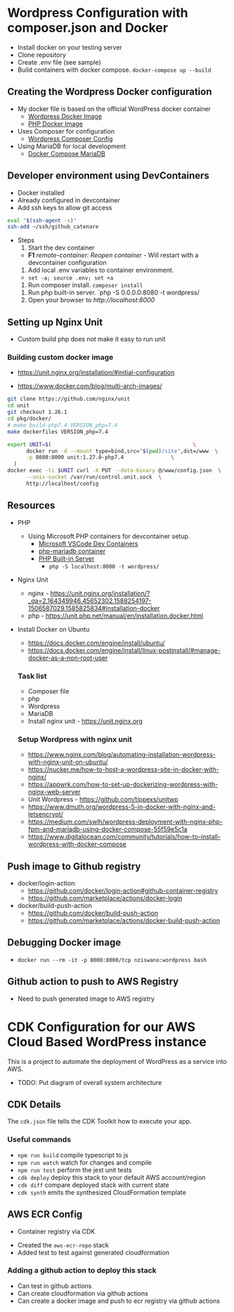# Wordpress Configuration with **composer.json** and **Docker**

- Install docker on your testing server
- Clone repository
- Create _.env_ file (see sample)
- Build containers with docker compose. `docker-compose up --build`

## Creating the Wordpress Docker configuration

- My docker file is based on the official WordPress docker container
  - [Wordpress Docker Image](https://github.com/docker-library/wordpress)
  - [PHP Docker Image](https://github.com/docker-library/php)
- Uses Composer for configuration
  - [Wordpress Composer Config](https://composer.rarst.net)
- Using MariaDB for local development
  - [Docker Compose MariaDB](https://onexlab-io.medium.com/docker-compose-mariadb-5eb7a37426a2)

## Developer environment using DevContainers

- Docker installed
- Already configured in devcontainer
- Add ssh keys to allow git access

```sh
eval "$(ssh-agent -s)"
ssh-add ~/ssh/github_catenare
```

- Steps
  1. Start the dev container
  - **F1** _remote-container: Reopen container_ - Will restart with a devcontainer configuration
  1. Add local .env variables to container environment.
  - `set -a; source .env; set +a`
  <!-- 1. Copy _wp-config.php_ to _/var/www/html_ -->
  1. Run composer install. `composer install`
  <!-- - Will put wordpress in _/var/www/html/wordpress_ -->
  1. Run php built-in server. `php -S 0.0.0.0:8080 -t wordpress/
  1. Open your browser to _http://localhost:8000_

## Setting up Nginx Unit

- Custom build php does not make it easy to run unit

### Building custom docker image

- https://unit.nginx.org/installation/#initial-configuration

* https://www.docker.com/blog/multi-arch-images/

```sh
git clone https://github.com/nginx/unit
cd unit
git checkout 1.26.1
cd pkg/docker/
# make build-php7.4 VERSION_php=7.4
make dockerfiles VERSION_php=7.4
```

```sh
export UNIT=$(                                             \
      docker run -d --mount type=bind,src="$(pwd)/site",dst=/www  \
      -p 8080:8000 unit:1.27.0-php7.4               \
  )
docker exec -ti $UNIT curl -X PUT --data-binary @/www/config.json  \
      --unix-socket /var/run/control.unit.sock  \
      http://localhost/config
```

## Resources

- PHP
  - Using Microsoft PHP containers for devcontainer setup.
    - [Microsoft VSCode Dev Containers](https://github.com/Microsoft/vscode-dev-containers)
    - [php-mariadb container](https://github.com/microsoft/vscode-dev-containers/tree/v0.209.6/containers/php-mariadb)
    * [PHP Built-in Server](https://www.php.net/manual/en/features.commandline.webserver.php)
      - `php -S localhost:8000 -t wordpress/`
- Nginx Unit
  - nginx - https://unit.nginx.org/installation/?_ga=2.164349946.45652302.1588254197-1506587029.1585825834#installation-docker
  - php - https://unit.php.net/manual/en/installation.docker.html
- Install Docker on Ubuntu

  - https://docs.docker.com/engine/install/ubuntu/
  - https://docs.docker.com/engine/install/linux-postinstall/#manage-docker-as-a-non-root-user

  ### Task list

  - Composer file
  - php
  - Wordpress
  - MariaDB
  - Install nginx unit - https://unit.nginx.org

  ### Setup Wordpress with nginx unit

  - https://www.nginx.com/blog/automating-installation-wordpress-with-nginx-unit-on-ubuntu/
  - https://nucker.me/how-to-host-a-wordpress-site-in-docker-with-nginx/
  - https://appwrk.com/how-to-set-up-dockerizing-wordpress-with-nginx-web-server
  - Unit Wordpress - https://github.com/tippexs/unitwp
  - https://www.dmuth.org/wordpress-5-in-docker-with-nginx-and-letsencrypt/
  - https://medium.com/swlh/wordpress-deployment-with-nginx-php-fpm-and-mariadb-using-docker-compose-55f59e5c1a
  - https://www.digitalocean.com/community/tutorials/how-to-install-wordpress-with-docker-compose

## Push image to Github registry

- docker/login-action:
  - https://github.com/docker/login-action#github-container-registry
  - https://github.com/marketplace/actions/docker-login
- docker/build-push-action
  - https://github.com/docker/build-push-action
  - https://github.com/marketplace/actions/docker-build-push-action

## Debugging Docker image

- `docker run --rm -it -p 8000:8000/tcp nziswano:wordpress bash`

## Github action to push to AWS Registry

- Need to push generated image to AWS registry

# CDK Configuration for our AWS Cloud Based WordPress instance

This is a project to automate the deployment of WordPress as a service into AWS.

- TODO: Put diagram of overall system architecture

## CDK Details

The `cdk.json` file tells the CDK Toolkit how to execute your app.

### Useful commands

- `npm run build` compile typescript to js
- `npm run watch` watch for changes and compile
- `npm run test` perform the jest unit tests
- `cdk deploy` deploy this stack to your default AWS account/region
- `cdk diff` compare deployed stack with current state
- `cdk synth` emits the synthesized CloudFormation template

## AWS ECR Config

- Container registry via CDK

* Created the `aws-ecr-repo` stack
* Added test to test against generated cloudformation

### Adding a github action to deploy this stack

- Can test in github actions
- Can create cloudformation via github actions
- Can create a docker image and push to ecr registry via github actions
